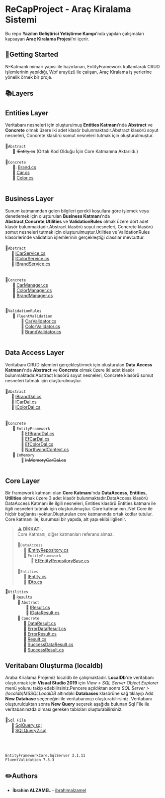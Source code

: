 # ReCapProject - Araç Kiralama Sistemi

Bu repo **Yazılım Geliştirici Yetiştirme Kampı**'nda yapılan çalışmaları kapsayan **Araç Kiralama Projesi**'ni içerir.
## :pushpin:Getting Started
N-Katmanlı mimari yapısı ile hazırlanan, EntityFramework kullanılarak CRUD işlemlerinin yapıldığı, Wpf arayüzü ile çalışan, Araç Kiralama iş yerlerine yönelik örnek bir proje.
## :books:Layers  
## Entities Layer
Veritabanı nesneleri için oluşturulmuş **Entities Katmanı**'nda **Abstract** ve **Concrete** olmak üzere iki adet klasör bulunmaktadır.Abstract klasörü soyut nesneleri, Concrete klasörü somut nesneleri tutmak için oluşturulmuştur.  
<br>:file_folder:`Abstract`  
&nbsp;&nbsp;&nbsp;&nbsp;&nbsp;&nbsp;:page_facing_up: ~~IEntity.cs~~ (Ortak Kod Olduğu İçin Core Katmanına Aktarıldı.)
<br> <br> :file_folder:`Concrete`  
&nbsp;&nbsp;&nbsp;&nbsp;&nbsp;&nbsp;📄: [Brand.cs](https://github.com/ibrahimalzamel/ReCapProject/blob/master/Entities/Concrete/Brand.cs)  
&nbsp;&nbsp;&nbsp;&nbsp;&nbsp;&nbsp;:page_facing_up: [Car.cs](https://github.com/ibrahimalzamel/ReCapProject/blob/master/Entities/Concrete/Car.cs)  
&nbsp;&nbsp;&nbsp;&nbsp;&nbsp;&nbsp;:page_facing_up: [Color.cs](https://github.com/ibrahimalzamel/ReCapProject/blob/master/Entities/Concrete/Color.cs)  
<br>
##  Business Layer
Sunum katmanından gelen bilgileri gerekli koşullara göre işlemek veya denetlemek için oluşturulan **Business Katmanı**'nda **Abstract**,**Concrete**,**Utilities** ve **ValidationRules** olmak üzere dört adet klasör bulunmaktadır.Abstract klasörü soyut nesneleri, Concrete klasörü somut nesneleri tutmak için oluşturulmuştur.Utilities ve ValidationRules klasörlerinde validation işlemlerinin gerçekleştiği classlar mevcuttur.  
<br>:file_folder:`Abstract`  
&nbsp;&nbsp;&nbsp;&nbsp;&nbsp;:page_facing_up: [ICarService.cs](https://github.com/ibrahimalzamel/ReCapProject/blob/master/Business/Abstract/ICarService.cs)  
&nbsp;&nbsp;&nbsp;&nbsp;&nbsp;:page_facing_up: [IColorService.cs](https://github.com/ibrahimalzamel/ReCapProject/blob/master/Business/Abstract/IColorService.cs)  
&nbsp;&nbsp;&nbsp;&nbsp;&nbsp;:page_facing_up: [IBrandService.cs](https://github.com/ibrahimalzamel/ReCapProject/blob/master/Business/Abstract/IBrandService.cs)  
<br> <br> :file_folder:`Concrete`  
&nbsp;&nbsp;&nbsp;&nbsp;&nbsp;&nbsp;:page_facing_up: [CarManager.cs](https://github.com/ibrahimalzamel/ReCapProject/blob/master/Business/Concrete/CarManager.cs)  
&nbsp;&nbsp;&nbsp;&nbsp;&nbsp;&nbsp;:page_facing_up: [ColorManager.cs](https://github.com/ibrahimalzamel/ReCapProject/blob/master/Business/Concrete/ColorManager.cs)  
&nbsp;&nbsp;&nbsp;&nbsp;&nbsp;&nbsp;:page_facing_up: [BrandManager.cs](https://github.com/ibrahimalzamel/ReCapProject/blob/master/Business/Concrete/BrandManager.cs)    

<br> :file_folder:`ValidationRules`  
&nbsp;&nbsp;&nbsp;&nbsp;&nbsp;&nbsp;:file_folder: `FluentValidation`  
&nbsp;&nbsp;&nbsp;&nbsp;&nbsp;&nbsp;&nbsp;&nbsp;&nbsp;&nbsp;&nbsp;&nbsp;&nbsp;:page_facing_up: [CarValidator.cs](https://github.com/ibrahimalzamel/ReCapProject/blob/master/Business/ValidationRules/FluentValidation/CarValidator.cs)   
&nbsp;&nbsp;&nbsp;&nbsp;&nbsp;&nbsp;&nbsp;&nbsp;&nbsp;&nbsp;&nbsp;&nbsp;&nbsp;:page_facing_up: [ColorValidator.cs](https://github.com/ibrahimalzamel/ReCapProject/blob/master/Business/ValidationRules/FluentValidation/ColorValidator.cs)   
&nbsp;&nbsp;&nbsp;&nbsp;&nbsp;&nbsp;&nbsp;&nbsp;&nbsp;&nbsp;&nbsp;&nbsp;&nbsp;:page_facing_up: [BrandValidator.cs](https://github.com/ibrahimalzamel/ReCapProject/blob/master/Business/ValidationRules/FluentValidation/BrandValidator.cs)   
<br>
##  Data Access Layer
Veritabanı CRUD işlemleri gerçekleştirmek için oluşturulan **Data Access Katmanı**'nda **Abstract** ve **Concrete** olmak üzere iki adet klasör bulunmaktadır.Abstract klasörü soyut nesneleri, Concrete klasörü somut nesneleri tutmak için oluşturulmuştur.  
<br>:file_folder:`Abstract`  
&nbsp;&nbsp;&nbsp;&nbsp;&nbsp;:page_facing_up: [IBrandDal.cs](https://github.com/ibrahimalzamel/ReCapProject/blob/master/DataAccess/Abstract/IBrandDal.cs)  
&nbsp;&nbsp;&nbsp;&nbsp;&nbsp;:page_facing_up: [ICarDal.cs](https://github.com/ibrahimalzamel/ReCapProject/blob/master/DataAccess/Abstract/ICarDal.cs)  
&nbsp;&nbsp;&nbsp;&nbsp;&nbsp;:page_facing_up: [IColorDal.cs](https://github.com/ibrahimalzamel/ReCapProject/blob/master/DataAccess/Abstract/IColorDal.cs)  
<br> <br> :file_folder:`Concrete`  
&nbsp;&nbsp;&nbsp;&nbsp;&nbsp;&nbsp;:file_folder: `EntityFramework`    
&nbsp;&nbsp;&nbsp;&nbsp;&nbsp;&nbsp;&nbsp;&nbsp;&nbsp;&nbsp;&nbsp;&nbsp;&nbsp;:page_facing_up: [EfBrandDal.cs](https://github.com/ibrahimalzamel/ReCapProject/blob/master/DataAccess/Concrete/EntityFramework/EfBrandDal.cs)  
&nbsp;&nbsp;&nbsp;&nbsp;&nbsp;&nbsp;&nbsp;&nbsp;&nbsp;&nbsp;&nbsp;&nbsp;&nbsp;:page_facing_up: [EfCarDal.cs](https://github.com/ibrahimalzamel/ReCapProject/blob/master/DataAccess/Concrete/EntityFramework/EfCarDal.cs)  
&nbsp;&nbsp;&nbsp;&nbsp;&nbsp;&nbsp;&nbsp;&nbsp;&nbsp;&nbsp;&nbsp;&nbsp;&nbsp;:page_facing_up: [EfColorDal.cs](https://github.com/ibrahimalzamel/ReCapProject/blob/master/DataAccess/Concrete/EntityFramework/EfColorDal.cs)  
&nbsp;&nbsp;&nbsp;&nbsp;&nbsp;&nbsp;&nbsp;&nbsp;&nbsp;&nbsp;&nbsp;&nbsp;&nbsp;:page_facing_up: [NorthwindContext.cs](https://github.com/ibrahimalzamel/FinalProject/blob/master/DataAccess/Concrete/EntityFramework/NorthwindContext.cs)  
&nbsp;&nbsp;&nbsp;&nbsp;&nbsp;&nbsp;:file_folder: `InMemory`    
&nbsp;&nbsp;&nbsp;&nbsp;&nbsp;&nbsp;&nbsp;&nbsp;&nbsp;&nbsp;&nbsp;&nbsp;&nbsp;:page_facing_up: ~~InMemoryCarDal.cs~~  
<br>



##  Core Layer
Bir framework katmanı olan **Core Katmanı**'nda **DataAccess**, **Entities**, **Utilities** olmak üzere 3 adet klasör bulunmaktadır.DataAccess klasörü DataAccess Katmanı ile ilgili nesneleri, Entities klasörü Entities katmanı ile ilgili nesneleri tutmak için oluşturulmuştur. Core katmanının .Net Core ile hiçbir bağlantısı yoktur.Oluşturulan core katmanında ortak kodlar tutulur. Core katmanı ile, kurumsal bir yapıda, alt yapı ekibi ilgilenir.  
> **⚠ DİKKAT: .**  
> Core Katmanı, diğer katmanları referans almaz.
<br> <br> :file_folder:`DataAccess`  
&nbsp;&nbsp;&nbsp;&nbsp;&nbsp;:page_facing_up: [IEntityRepository.cs](https://github.com/ibrahimalzamel/ReCapProject/blob/master/Core/DataAccess/IEntityRepository.cs)  
&nbsp;&nbsp;&nbsp;&nbsp;&nbsp;:file_folder: `EntityFramework`    
&nbsp;&nbsp;&nbsp;&nbsp;&nbsp;&nbsp;&nbsp;&nbsp;&nbsp;&nbsp;&nbsp;:page_facing_up: [EfEntityRepositoryBase.cs](https://github.com/ibrahimalzamel/ReCapProject/blob/master/Core/DataAccess/EntityFramework/EfEntityRepositoryBase.cs)  
<br> :file_folder:`Entities`  
&nbsp;&nbsp;&nbsp;&nbsp;&nbsp;:page_facing_up: [IEntity.cs](https://github.com/ibrahimalzamel/ReCapProject/blob/master/Core/Entities/IEntity.cs)   
&nbsp;&nbsp;&nbsp;&nbsp;&nbsp;:page_facing_up: [IDto.cs](https://github.com/ibrahimalzamel/ReCapProject/blob/master/Core/Entities/IDto.cs)  

:file_folder:`Utilities`  
&nbsp;&nbsp;&nbsp;&nbsp;&nbsp;&nbsp;:file_folder: `Results`  
&nbsp;&nbsp;&nbsp;&nbsp;&nbsp;&nbsp;&nbsp;&nbsp;&nbsp;&nbsp;:file_folder: `Abstract`  
&nbsp;&nbsp;&nbsp;&nbsp;&nbsp;&nbsp;&nbsp;&nbsp;&nbsp;&nbsp;&nbsp;&nbsp;&nbsp;&nbsp;&nbsp;&nbsp;&nbsp;:page_facing_up: [IResult.cs](https://github.com/ibrahimalzamel/ReCapProject/blob/master/Core/Utilities/Results/IResult.cs)  
&nbsp;&nbsp;&nbsp;&nbsp;&nbsp;&nbsp;&nbsp;&nbsp;&nbsp;&nbsp;&nbsp;&nbsp;&nbsp;&nbsp;&nbsp;&nbsp;&nbsp;:page_facing_up: [IDataResult.cs](https://github.com/ibrahimalzamel/ReCapProject/blob/master/Core/Utilities/DataResults/IDataResult.cs)  
&nbsp;&nbsp;&nbsp;&nbsp;&nbsp;&nbsp;&nbsp;&nbsp;&nbsp;&nbsp;:file_folder: `Concrete`  
&nbsp;&nbsp;&nbsp;&nbsp;&nbsp;&nbsp;&nbsp;&nbsp;&nbsp;&nbsp;&nbsp;&nbsp;&nbsp;&nbsp;&nbsp;:page_facing_up: [DataResult.cs](https://github.com/ibrahimalzamel/ReCapProject/blob/master/Core/Utilities/DataResults/DataResult.cs)  
&nbsp;&nbsp;&nbsp;&nbsp;&nbsp;&nbsp;&nbsp;&nbsp;&nbsp;&nbsp;&nbsp;&nbsp;&nbsp;&nbsp;&nbsp;:page_facing_up: [ErrorDataResult.cs](https://github.com/ibrahimalzamel/ReCapProject/blob/master/Core/Utilities/DataResults/ErrorDataResult.cs)  
&nbsp;&nbsp;&nbsp;&nbsp;&nbsp;&nbsp;&nbsp;&nbsp;&nbsp;&nbsp;&nbsp;&nbsp;&nbsp;&nbsp;&nbsp;:page_facing_up: [ErrorResult.cs](https://github.com/ibrahimalzamel/ReCapProject/blob/master/Core/Utilities/Results/ErrorResult.cs)  
&nbsp;&nbsp;&nbsp;&nbsp;&nbsp;&nbsp;&nbsp;&nbsp;&nbsp;&nbsp;&nbsp;&nbsp;&nbsp;&nbsp;&nbsp;:page_facing_up: [Result.cs](https://github.com/ibrahimalzamel/ReCapProject/blob/master/Core/Utilities/Results/Result.cs)  
&nbsp;&nbsp;&nbsp;&nbsp;&nbsp;&nbsp;&nbsp;&nbsp;&nbsp;&nbsp;&nbsp;&nbsp;&nbsp;&nbsp;&nbsp;:page_facing_up: [SuccessDataResult.cs](https://github.com/ibrahimalzamel/ReCapProject/blob/master/Core/Utilities/DataResults/SuccessDataResult.cs)  
&nbsp;&nbsp;&nbsp;&nbsp;&nbsp;&nbsp;&nbsp;&nbsp;&nbsp;&nbsp;&nbsp;&nbsp;&nbsp;&nbsp;&nbsp;:page_facing_up: [SuccessResult.cs](https://github.com/ibrahimalzamel/ReCapProject/blob/master/Core/Utilities/Results/SuccessResult.cs)  

## Veritabanı Oluşturma (localdb)
Araba Kiralama Projemiz localdb ile çalışmaktadır. **LocalDb**'de veritabanı oluşturmak için **Visual Studio 2019** için *View > SQL Server Object Explorer* menü yolunu takip edebilirsiniz.Pencere açıldıktan sonra *SQL Server > 
(localdb)MSSQLLocalDB* altındaki **Databases** klasörüne sağ tıklayıp Add **New Database** seçeneğini ile veritabanınızı oluşturabilirsiniz. 
Veritabanı oluşturulduktan sonra **New Query** seçerek aşağıda bulunan Sql File ile veritabanınızda olması gereken tabloları oluşturabilirsiniz.  
<br>
:file_folder:`Sql File`  
&nbsp;&nbsp;&nbsp;&nbsp;&nbsp;:page_facing_up: [SqlQuery.sql](https://github.com/ibrahimalzamel/ReCapProject/blob/master/SqlQuery.sql)  
&nbsp;&nbsp;&nbsp;&nbsp;&nbsp;:page_facing_up: [SQLQuery2.sql](https://github.com/ibrahimalzamel/ReCapProject/blob/master/SQLQuery2.sql)  
<br>
<br><br>


```
EntityFrameworkCore.SqlServer 3.1.11
FluentValidation 7.3.3
```
## :pencil2:Authors
* **İbrahim ALZAMEL** - [ibrahimalzamel](https://github.com/ibrahimalzamel)
